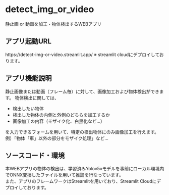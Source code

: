# detect_img_or_video
静止画 or 動画を加工・物体検出するWEBアプリ

<h2>アプリ起動URL</h2>
https://detect-img-or-video.streamlit.app/
※ streamlit cloudにデプロイしております。

<h2>アプリ機能説明</h2>
静止画像または動画（フレーム毎）に対して、画像加工および物体検出ができます。
物体検出に関しては、
<ul>
<li>検出したい物体</li>
<li>検出した物体の内側と外側のどちらを加工するか</li>
<li>画像加工の内容（モザイク化、白黒化など...）</li>
</ul>
を入力できるフォームを用いて、特定の検出物体にのみ画像加工を行えます。
例）「物体「車」以外の部分をモザイク処理」など...

<h2>ソースコード・環境</h2>
本WEBアプリの物体の検出は、学習済みYolov5xモデルを事前にローカル環境内でONNX変換したファイルを用いて推論を行なっています。
<br>また、アプリのフレームワークはStreamlitを用いており、Streamlit Cloudにデプロイしております。
